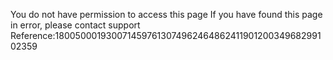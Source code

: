 You do not have permission to access this page If you have found this page in error, please contact support Reference:180050001930071459761307496246486241190120034968299102359